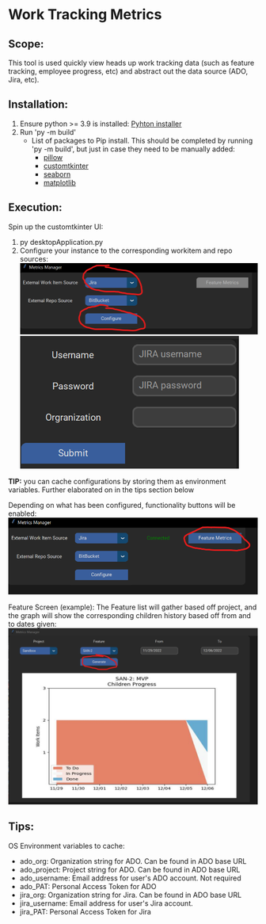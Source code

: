 # Work Tracking Metrics
## Scope:
This tool is used quickly view heads up work tracking data (such as feature tracking, employee progress, etc) and abstract out the data source (ADO, Jira, etc).

## Installation:
1. Ensure python >= 3.9 is installed: [Pyhton installer](https://www.python.org/downloads/)
2. Run 'py -m build'
    * List of packages to Pip install. This should be completed by running 'py -m build', but just in case they need to be manually added:
        + [pillow](https://pypi.org/project/Pillow/)
        + [customtkinter](https://pypi.org/project/customtkinter/)
        + [seaborn](https://pypi.org/project/seaborn/)
        + [matplotlib](https://pypi.org/project/matplotlib/)

## Execution:
Spin up the customtkinter UI:
1. py desktopApplication.py
2. Configure your instance to the corresponding workitem and repo sources:
![Home page image](./images/homescreen.png)
![Configure Image](./images/configurescreen.png)

**TIP:** you can cache configurations by storing them as environment variables. Further elaborated on in the tips section below

Depending on what has been configured, functionality buttons will be enabled:
![Feature Enable Image](./images/featureenable.png)

Feature Screen (example):
The Feature list will gather based off project, and the graph will show the corresponding children history based off from and to dates given:
![Feature Child Example](./images/featureexample.png)

## Tips:
OS Environment variables to cache:
+ ado_org: Organization string for ADO. Can be found in ADO base URL
+ ado_project: Project string for ADO. Can be found in ADO base URL
+ ado_username: Email address for user's ADO account. Not required
+ ado_PAT: Personal Access Token for ADO
+ jira_org: Organization string for Jira. Can be found in ADO base URL
+ jira_username: Email address for user's Jira account.
+ jira_PAT: Personal Access Token for Jira